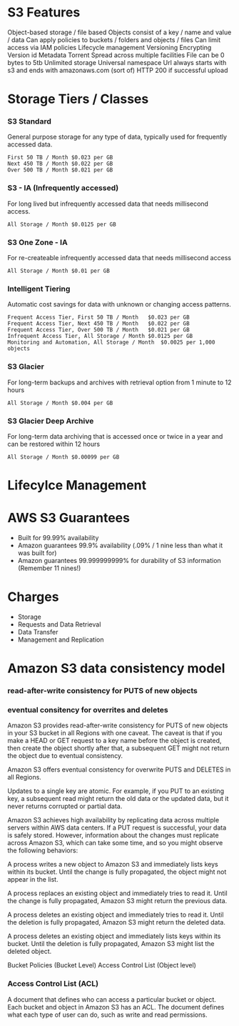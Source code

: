 # S3 Features
Object-based storage / file based
Objects consist of a key / name and value / data
Can apply policies to buckets / folders and objects / files
Can limit access via IAM policies 
Lifecycle management
Versioning
Encrypting
Version id
Metadata
Torrent
Spread across multiple facilities
File can be 0 bytes to 5tb
Unlimited storage
Universal namespace
Url always starts with s3 and ends with amazonaws.com (sort of)
HTTP 200 if successful upload


# Storage Tiers / Classes
### S3 Standard

General purpose storage for any type of data, typically used for frequently accessed data.

    First 50 TB / Month	$0.023 per GB
    Next 450 TB / Month	$0.022 per GB
    Over 500 TB / Month	$0.021 per GB

### S3 - IA (Infrequently accessed)

For long lived but infrequently accessed data that needs millisecond access.

    All Storage / Month	$0.0125 per GB

### S3 One Zone - IA

For re-createable infrequently accessed data that needs millisecond access

    All Storage / Month	$0.01 per GB

### Intelligent Tiering

Automatic cost savings for data with unknown or changing access patterns.

    Frequent Access Tier, First 50 TB / Month	$0.023 per GB
    Frequent Access Tier, Next 450 TB / Month	$0.022 per GB
    Frequent Access Tier, Over 500 TB / Month	$0.021 per GB
    Infrequent Access Tier, All Storage / Month	$0.0125 per GB
    Monitoring and Automation, All Storage / Month	$0.0025 per 1,000 objects

### S3 Glacier

For long-term backups and archives with retrieval option from 1 minute to 12 hours

    All Storage / Month	$0.004 per GB

### S3 Glacier Deep Archive

For long-term data archiving that is accessed once or twice in a year and can be restored within 12 hours

    All Storage / Month	$0.00099 per GB

# Lifecylce Management


# AWS S3 Guarantees

* Built for 99.99% availability
* Amazon guarantees 99.9% availability (.09% / 1 nine less than what it was built for)
* Amazon guarantees 99.999999999% for durability of S3 information (Remember 11 nines!)

# Charges

* Storage
* Requests and Data Retrieval
* Data Transfer
* Management and Replication


# Amazon S3 data consistency model

### read-after-write consistency for PUTS of new objects


### eventual consitency for overrites and deletes

Amazon S3 provides read-after-write consistency for PUTS of new objects in your S3 bucket in all Regions with one caveat. The caveat is that if you make a HEAD or GET request to a key name before the object is created, then create the object shortly after that, a subsequent GET might not return the object due to eventual consistency.

Amazon S3 offers eventual consistency for overwrite PUTS and DELETES in all Regions.

Updates to a single key are atomic. For example, if you PUT to an existing key, a subsequent read might return the old data or the updated data, but it never returns corrupted or partial data.

Amazon S3 achieves high availability by replicating data across multiple servers within AWS data centers. If a PUT request is successful, your data is safely stored. However, information about the changes must replicate across Amazon S3, which can take some time, and so you might observe the following behaviors:

A process writes a new object to Amazon S3 and immediately lists keys within its bucket. Until the change is fully propagated, the object might not appear in the list.

A process replaces an existing object and immediately tries to read it. Until the change is fully propagated, Amazon S3 might return the previous data.

A process deletes an existing object and immediately tries to read it. Until the deletion is fully propagated, Amazon S3 might return the deleted data.

A process deletes an existing object and immediately lists keys within its bucket. Until the deletion is fully propagated, Amazon S3 might list the deleted object.

Bucket Policies (Bucket Level)
Access Control List (Object level)

### Access Control List (ACL)

A document that defines who can access a particular bucket or object. Each bucket   and object in Amazon S3 has an ACL. The document defines what each type of user can do, such as write and read permissions.